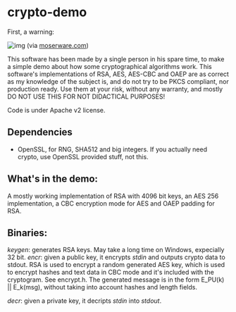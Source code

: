 # crypto-demo

First, a warning:

![img](http://i.imgur.com/YfFj3BG.png)
(via [moserware.com](http://www.moserware.com/2009/09/stick-figure-guide-to-advanced.html))

This software has been made by a single person in his spare time, to make a simple demo about how some cryptographical algorithms work.
This software's implementations of RSA, AES, AES-CBC and OAEP are as correct as my knowledge of the subject is, and do not try to be PKCS compliant, nor production ready.
Use them at your risk, without any warranty, and mostly DO NOT USE THIS FOR NOT DIDACTICAL PURPOSES!

Code is under Apache v2 license.

## Dependencies
- OpenSSL, for RNG, SHA512 and big integers. If you actually need crypto, use OpenSSL provided stuff, not this.

## What's in the demo:

A mostly working implementation of RSA with 4096 bit keys, an AES 256 implementation, a CBC encryption mode for AES and OAEP padding for RSA.

## Binaries:
*keygen*: generates RSA keys. May take a long time on Windows, expecially 32 bit.
*encr*: given a public key, it encrypts _stdin_ and outputs crypto data to stdout. RSA is used to encrypt a random generated AES key, which is used to encrypt hashes and text data in CBC mode and it's included with the cryptogram.
        See encrypt.h. The generated message is in the form E_PU(k) || E_k(msg), without taking into account hashes and length fields.
        
*decr*: given a private key, it decripts _stdin_ into _stdout_. 



